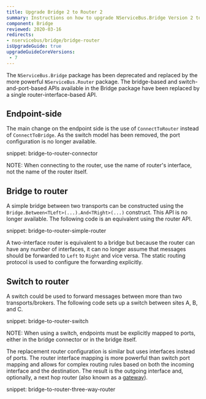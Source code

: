 ```yaml
---
title: Upgrade Bridge 2 to Router 2
summary: Instructions on how to upgrade NServiceBus.Bridge Version 2 to NServiceBus.Router Version 2.
component: Bridge
reviewed: 2020-03-16
redirects:
- nservicebus/bridge/bridge-router
isUpgradeGuide: true
upgradeGuideCoreVersions:
 - 7
---
```


The `NServiceBus.Bridge` package has been deprecated and replaced by the more powerful `NServiceBus.Router` package. The bridge-based and switch-and-port-based APIs available in the Bridge package have been replaced by a single router-interface-based API.

## Endpoint-side

The main change on the endpoint side is the use of `ConnectToRouter` instead of `ConnectToBridge`. As the switch model has been removed, the port configuration is no longer available.

snippet: bridge-to-router-connector

NOTE: When connecting to the router, use the name of router's interface, not the name of the router itself.


## Bridge to router

A simple bridge between two transports can be constructed using the `Bridge.Between<TLeft>(...).And<TRight>(...)` construct. This API is no longer available. The following code is an equivalent using the router API.

snippet: bridge-to-router-simple-router

A two-interface router is equivalent to a bridge but because the router can have any number of interfaces, it can no longer assume that messages should be forwarded to `Left` to `Right` and vice versa. The static routing protocol is used to configure the forwarding explicitly.

## Switch to router

A switch could be used to forward messages between more than two transports/brokers. The following code sets up a switch between sites A, B, and C.

snippet: bridge-to-router-switch

NOTE: When using a switch, endpoints must be explicitly mapped to ports, either in the bridge connector or in the bridge itself.

The replacement router configuration is similar but uses interfaces instead of ports. The router interface mapping is more powerful than switch port mapping and allows for complex routing rules based on both the incoming interface and the destination. The result is the outgoing interface and, optionally, a next hop router (also known as a [gateway](/nservicebus/gateway)).

snippet: bridge-to-router-three-way-router

